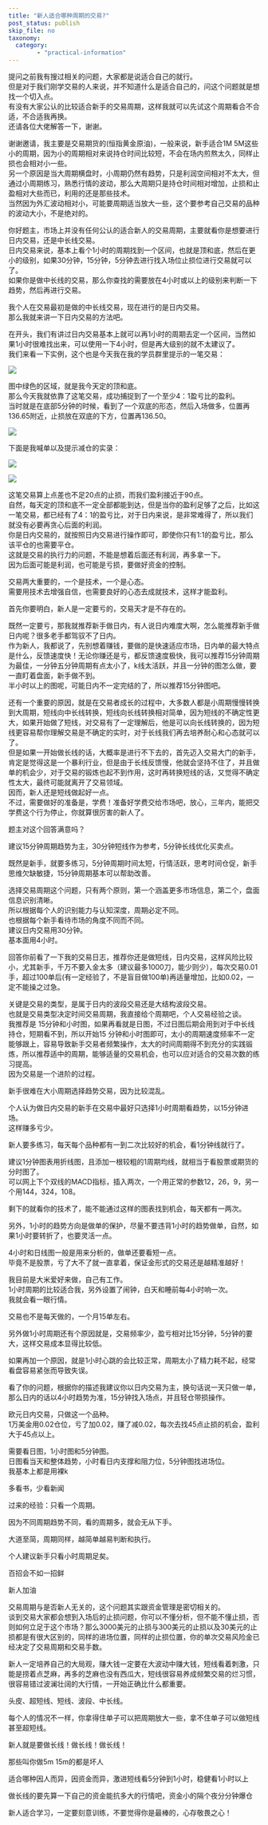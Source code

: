 ```yaml
---
title: "新人适合哪种周期的交易?"
post_status: publish
skip_file: no
taxonomy:
  category:
        - "practical-information"
---
```


提问之前我有搜过相关的问题，大家都是说适合自己的就行。  
但是对于我们刚学交易的人来说，并不知道什么是适合自己的，问这个问题就是想找一个切入点。  
有没有大家公认的比较适合新手的交易周期，这样我就可以先试这个周期看合不合适，不合适我再换。  
还请各位大佬解答一下，谢谢。

谢谢邀请，我主要是交易期货的(恒指黄金原油)，一般来说，新手适合1M 5M这些小的周期，因为小的周期相对来说持仓时间比较短，不会在场内煎熬太久，同样止损也会相对小一些。  
另一个原因是当大周期横盘时，小周期仍然有趋势，只是利润空间相对不太大，但通过小周期练习，熟悉行情的波动，那么大周期只是持仓时间相对增加，止损和止盈相对大些而已，利用的还是那些技术。  
当然因为外汇波动相对小，可能要周期适当放大一些，这个要参考自己交易的品种的波动大小，不是绝对的。

你好题主，市场上并没有任何公认的适合新人的交易周期，主要就看你是想要进行日内交易，还是中长线交易。  
日内交易来说，基本上看个1小时的周期找到一个区间，也就是顶和底，然后在更小的级别，如果30分钟，15分钟，5分钟去进行找入场位止损位进行交易就可以了。  
如果你是做中长线的交易，那么你查找的需要放在4小时或以上的级别来判断一下趋势，然后再进行交易。

我个人在交易最初是做的中长线交易，现在进行的是日内交易。  
那么我就来讲一下日内交易的方法吧。

在开头，我们有讲过日内交易基本上就可以再1小时的周期去定一个区间，当然如果1小时很难找出来，可以使用一下4小时，但是再大级别的就不太建议了。  
​我们来看一下实例，这个也是今天我在我的学员群里提示的一笔交易：

![](https://cdn.fendou.la/funstoutiao/2020/11/171125474.png)

​图中绿色的区域，就是我今天定的顶和底。  
那么今天我就依靠了这笔交易，成功捕捉到了一个至少4：1盈亏比的盈利。  
当时就是在底部5分钟的时候，看到了一个双底的形态，然后入场做多，位置再136.65附近，止损放在双底的下方，位置再136.50。

![](https://cdn.fendou.la/funstoutiao/2020/11/171757239.png)

​下面是我喊单以及提示减仓的实录：

![](https://cdn.fendou.la/funstoutiao/2020/11/171849114.jpg)

![](https://cdn.fendou.la/funstoutiao/2020/11/171855099.jpg)

这笔交易算上点差也不足20点的止损，而我们盈利接近于90点。  
自然，每天定的顶和底不一定全部都能到达，但是当你的盈利足够了之后，比如这一笔交易，都已经有了4：1的盈亏比，对于日内来说，是非常难得了，所以我们就没有必要再贪心后面的利润。  
你是日内交易的，就按照日内交易进行操作即可，即使你只有1:1的盈亏比，那么该平仓的也需要平仓。  
这就是交易的执行力的问题，不能是想着后面还有利润，再多拿一下。  
因为后面可能是利润，也可能是亏损，要做好资金的控制。

交易两大重要的，一个是技术，一个是心态。  
需要用技术去增强自信，也需要良好的心态去成就技术，这样才能盈利。

首先你要明白，新人是一定要亏的，交易天才是不存在的。

既然一定要亏，那我就推荐新手做日内，有人说日内难度大啊，怎么能推荐新手做日内呢？很多老手都驾驭不了日内。  
作为新人，我都说了，先别想着赚钱，要做的是快速适应市场，日内单的最大特点是什么，反馈速度快！无论你赚还是亏，都反馈速度极快，我可以推荐15分钟周期为最佳，一分钟五分钟周期有点太小了，k线太活跃，并且一分钟的图怎么做，要一直盯着盘面，新手做不到。  
半小时以上的图呢，可能日内不一定完结的了，所以推荐15分钟图吧。

还有一个重要的原因，就是在交易者成长的过程中，大多数人都是小周期慢慢转换到大周期，短线向中长线转换，短线向长线转换相对简单，因为短线的不确定性更大，如果开始做了短线，对交易有了一定理解后，他是可以向长线转换的，因为短线更容易帮你理解交易是不确定的实时，对于长线我们再去培养耐心和心态就可以了。  
但是如果一开始做长线的话，大概率是进行不下去的，首先迈入交易大门的新手，肯定是觉得这是一个暴利行业，但是由于长线反馈慢，他就会坚持不住了，并且做单的机会少，对于交易的锻炼也起不到作用，这时再转换短线的话，又觉得不确定性太大，最终可能就离开了交易领域。  
因而，新人还是短线做起好一点。  
不过，需要做好的准备是，学费！准备好学费交给市场吧，放心，三年内，能把交学费这个行为停止，你就算很厉害的新人了。

题主对这个回答满意吗？

建议15分钟周期趋势为主，30分钟短线作为参考，5分钟长线优化买卖点。

既然是新手，就要多练习，5分钟周期时间太短，行情活跃，思考时间仓促，新手思维欠缺敏捷，15分钟周期基本可以帮助改善。

选择交易周期这个问题，只有两个原则，第一个涵盖更多市场信息，第二个，盘面信息识别清晰。  
所以根据每个人的识别能力与认知深度，周期必定不同。  
也根据每个新手看待市场的角度不同而不同。  
建议日内交易用30分钟。  
基本面用4小时。

回答你前看了一下我的交易日志，推荐你还是做短线，日内交易，这样风险比较小，尤其新手，千万不要入金太多（建议最多1000刀，能少则少），每次交易0.01手，超过100单后(有一定经验了，不是盲目做100单)再适量增加，比如0.02，一定不能操之过急。

关键是交易的类型，是属于日内的波段交易还是大结构波段交易。  
也就是交易类型决定时间交易周期，我直接给个周期吧，个人交易经验之谈。  
我推荐是 15分钟和小时图，如果再看就是日图，不过日图后期会用到对于中长线持仓，短期看不到，所以开始15 分钟和小时图即可，太小的周期速度频率不一定能够跟上，容易导致新手交易者频繁操作，太大的时间周期得不到充分的实践锻炼，所以推荐适中的周期，能够适量的交易机会，也可以应对适合的交易次数的练习提高。  
因为交易是一个进阶的过程。

新手很难在大小周期选择趋势交易，因为比较混乱。

个人认为做日内交易的新手在交易中最好只选择1小时周期看趋势，以15分钟进场。  
这样赚多亏少。

新人要多练习，每天每个品种都有一到二次比较好的机会，看1分钟线就行了。

建议1分钟图表用折线图，且添加一根较粗的1周期均线，就相当于看股票或期货的分时图了。  
可以网上下个双线的MACD指标，插入两次，一个用正常的参数12，26，9，另一个用144，324，108。

剩下的就看你的技术了，能不能通过这样的图表找到机会，每天都有一两次。

另外，1小时的趋势方向是做单的保护，尽量不要违背1小时的趋势做单，自然，如果1小时要转折了，也要灵活一点。

4小时和日线图一般是用来分析的，做单还要看短一点。  
毕竟不是股票，亏了大不了就一直拿着，保证金形式的交易还是越精准越好！

我目前是大米爱好来做，自己有工作。  
1小时周期的比较适合我，另外设置了闹钟，白天和睡前每4小时响一次。  
我就会看一眼行情。

交易也不是每天做的，一个月15单左右。

另外做1小时周期还有个原因就是，交易频率少，盈亏相对比15分钟，5分钟的要大，这样交易成本显得比较低。

如果再加一个原因，就是1小时心跳的会比较正常，周期太小了精力耗不起，经常看盘容易紧张而导致失误。

看了你的问题，根据你的描述我建议你以日内交易为主，换句话说一天只做一单，那么日内的话以4小时趋势为准，15分钟找入场点，并且轻仓带损操作。

欧元日内交易，只做这一个品种。  
1万美金用0.02仓位，亏了加0.02，赚了减0.02，每次去找45点止损的机会，盈利大于45点以上。

需要看日图，1小时图和5分钟图。  
日图看当天和整体趋势，小时看日内支撑和阻力位，5分钟图找进场位。  
我基本上都是用裸k

多看书，少看新闻

过来的经验：只看一个周期。

因为不同周期趋势不同，看的周期多，就会无从下手。

大道至简，周期同样，越简单越易判断和执行。

个人建议新手只看小时周期足矣。

​百招会不如一招鲜

新人加油​

交易周期与是否新人无关的，这个问题其实跟资金管理是密切相关的。  
谈到交易大家都会想到入场后的止损问题，你可以不懂分析，但不能不懂止损，否则如何立足于这个市场？那么3000美元的止损与300美元的止损以及30美元的止损都是有很大区别的，同样的进场位置，同样的止损位置，你的单次交易风险金已经决定了交易周期和交易手数。

新人一定培养自己的大局观，赚大钱一定要在大波动中赚大钱，短线看着刺激，只能是捞着点芝麻，再多的芝麻也没有西瓜大，短线很容易养成频繁交易的烂习惯，很容易错过波澜壮阔的大行情，一开始正确比什么都重要。

头皮、超短线、短线、波段、中长线。

每个人的情况不一样，你拿得住单子可以把周期放大一些，拿不住单子可以做短线甚至超短线。

新人就是要做长线！做长线！做长线！

那些叫你做5m 15m的都是坏人

适合哪种因人而异，因资金而异，激进短线看5分钟到1小时，稳健看1小时以上

做长线的要先算一下自己的资金能抗多大的行情吧，资金小的隔个夜分分钟爆仓

新人适合学习，一定要刻意训练，不要觉得你是最棒的，心存敬畏之心！
